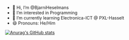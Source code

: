 - 👋 Hi, I’m @BjarniHeselmans
- 👀 I’m interested in Programming
- 🌱 I’m currently learning Electronica-ICT @ PXL-Hasselt
- 😄 Pronouns: He/Him

[![Anurag's GitHub stats](https://github-readme-stats.vercel.app/api?username=BjarniHeselmans&show_icons=true)](https://github.com/BjarniHeselmans/github-readme-stats)
